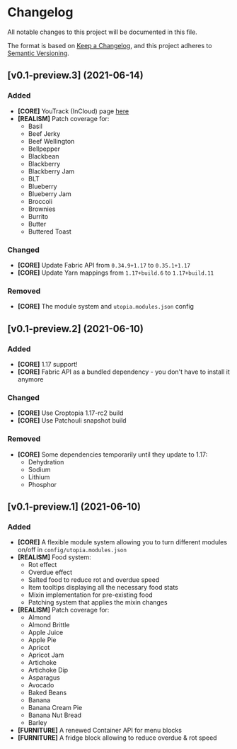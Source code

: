 # Changelog
All notable changes to this project will be documented in this file.

The format is based on [Keep a Changelog](https://keepachangelog.com/en/1.0.0/),
and this project adheres to [Semantic Versioning](https://semver.org/spec/v2.0.0.html).

## [v0.1-preview.3] (2021-06-14)

### Added

- **[CORE]** YouTrack (InCloud) page [here](https://redgrapefruit.myjetbrains.com/youtrack/issues)
- **[REALISM]** Patch coverage for:
    - Basil
    - Beef Jerky
    - Beef Wellington
    - Bellpepper
    - Blackbean
    - Blackberry
    - Blackberry Jam
    - BLT
    - Blueberry
    - Blueberry Jam
    - Broccoli
    - Brownies
    - Burrito
    - Butter
    - Buttered Toast

### Changed

- **[CORE]** Update Fabric API from ```0.34.9+1.17``` to ```0.35.1+1.17```
- **[CORE]** Update Yarn mappings from ```1.17+build.6``` to ```1.17+build.11```

### Removed

- **[CORE]** The module system and ```utopia.modules.json``` config

## [v0.1-preview.2] (2021-06-10)

### Added

- **[CORE]** 1.17 support!
- **[CORE]** Fabric API as a bundled dependency - you don't have to install it anymore

### Changed

- **[CORE]** Use Croptopia 1.17-rc2 build
- **[CORE]** Use Patchouli snapshot build

### Removed

- **[CORE]** Some dependencies temporarily until they update to 1.17:
  - Dehydration
  - Sodium
  - Lithium
  - Phosphor

## [v0.1-preview.1] (2021-06-10)

### Added

- **[CORE]** A flexible module system allowing you to turn different modules on/off in ```config/utopia.modules.json```
- **[REALISM]** Food system:
    - Rot effect
    - Overdue effect
    - Salted food to reduce rot and overdue speed
    - Item tooltips displaying all the necessary food stats
    - Mixin implementation for pre-existing food
    - Patching system that applies the mixin changes
- **[REALISM]** Patch coverage for:
    - Almond
    - Almond Brittle
    - Apple Juice
    - Apple Pie
    - Apricot
    - Apricot Jam
    - Artichoke
    - Artichoke Dip
    - Asparagus
    - Avocado
    - Baked Beans
    - Banana
    - Banana Cream Pie
    - Banana Nut Bread
    - Barley
- **[FURNITURE]** A renewed Container API for menu blocks
- **[FURNITURE]** A fridge block allowing to reduce overdue & rot speed